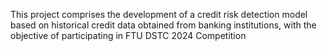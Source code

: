 This project comprises the development of a credit risk detection model based on historical credit data obtained from banking institutions, with the objective of participating in FTU DSTC 2024 Competition
